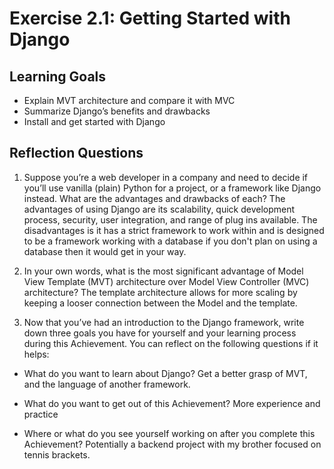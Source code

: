 # Exercise 2.1: Getting Started with Django

## Learning Goals
- Explain MVT architecture and compare it with MVC
- Summarize Django’s benefits and drawbacks 
- Install and get started with Django

## Reflection Questions
1. Suppose you’re a web developer in a company and need to decide if you’ll use vanilla (plain) Python for a project, or a framework like Django instead. What are the advantages and drawbacks of each?
    The advantages of using Django are its scalability, quick development process, security, user integration, and range of plug ins available. The disadvantages is it has a strict framework to work within and is designed to be a framework working with a database if you don't plan on using a database then it would get in your way. 


2. In your own words, what is the most significant advantage of Model View Template (MVT) architecture over Model View Controller (MVC) architecture?
    The template architecture allows for more scaling by keeping a looser connection between the Model and the template.


3. Now that you’ve had an introduction to the Django framework, write down three goals you have for yourself and your learning process during this Achievement. You can reflect on the following questions if it helps:
  - What do you want to learn about Django? 
      Get a better grasp of MVT, and the language of another framework.

  - What do you want to get out of this Achievement? 
      More experience and practice

  - Where or what do you see yourself working on after you complete this Achievement?
      Potentially a backend project with my brother focused on tennis brackets. 
